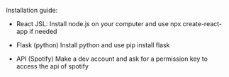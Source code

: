 Installation guide:

- React JSL:
  Install node.js on your computer and use npx create-react-app if needed

- Flask (python)
  Install python and use pip install flask

- API (Spotify)
  Make a dev account and ask for a permission key to access the api of spotify
